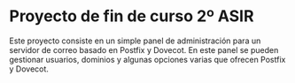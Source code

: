 # Proyecto de fin de curso 2º ASIR
Este proyecto consiste en un simple panel de administración para un servidor de correo basado en Postfix y Dovecot. En este panel se pueden gestionar usuarios, dominios y algunas opciones varias que ofrecen Postfix y Dovecot.

